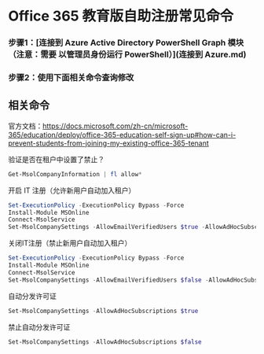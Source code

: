 # Office 365 教育版自助注册常见命令

### 步骤1：[连接到 Azure Active Directory PowerShell Graph 模块（注意：需要 以管理员身份运行 PowerShell）](连接到 Azure.md)

### 步骤2：使用下面相关命令查询修改

## 相关命令

官方文档：https://docs.microsoft.com/zh-cn/microsoft-365/education/deploy/office-365-education-self-sign-up#how-can-i-prevent-students-from-joining-my-existing-office-365-tenant

验证是否在租户中设置了禁止？

```powershell
Get-MsolCompanyInformation | fl allow*
```

开启 IT 注册（允许新用户自动加入租户）

```powershell
Set-ExecutionPolicy -ExecutionPolicy Bypass -Force
Install-Module MSOnline
Connect-MsolService
Set-MsolCompanySettings -AllowEmailVerifiedUsers $true -AllowAdHocSubscriptions $true
```

关闭IT注册（禁止新用户自动加入租户）

```powershell
Set-ExecutionPolicy -ExecutionPolicy Bypass -Force
Install-Module MSOnline
Connect-MsolService
Set-MsolCompanySettings -AllowEmailVerifiedUsers $false -AllowAdHocSubscriptions $false
```

自动分发许可证

```powershell
Set-MsolCompanySettings -AllowAdHocSubscriptions $true
```

禁止自动分发许可证

```powershell
Set-MsolCompanySettings -AllowAdHocSubscriptions $false
```



